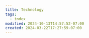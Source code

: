```yaml
---
title: Technology
tags:
  - index
modified: 2024-10-13T14:57:52-07:00
created: 2024-03-22T17:27:59-07:00
---
```


